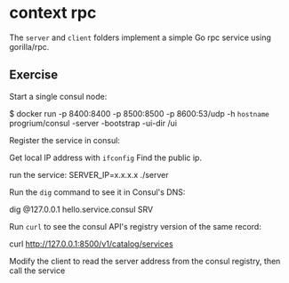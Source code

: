 # context rpc

The `server` and `client` folders implement a simple Go rpc service using gorilla/rpc.


## Exercise

Start a single consul node:

$ docker run -p 8400:8400 -p 8500:8500 -p 8600:53/udp -h `hostname` progrium/consul -server -bootstrap -ui-dir /ui


Register the service in consul:

Get local IP address with `ifconfig`  Find the public ip.

run the service:
SERVER_IP=x.x.x.x ./server


Run the `dig` command to see it in Consul's DNS:

dig @127.0.0.1  hello.service.consul SRV    

Run `curl` to see the consul API's registry version of the same record:

curl http://127.0.0.1:8500/v1/catalog/services

Modify the client to read the server address from the consul registry, then call the service
